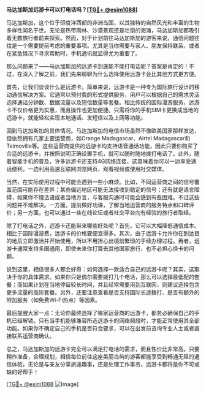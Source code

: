 **马达加斯加远游卡可以打电话吗？[[TG💪+ @esim1088](https://t.me/s/esim1088)]**

马达加斯加，这个位于印度洋西部的非洲岛国，以其独特的自然风光和丰富的生物多样性闻名于世。无论是热带雨林、沙漠景观还是壮丽的海滩，马达加斯加都吸引着无数旅行者前来探索。然而，对于计划前往马达加斯加的游客来说，通信问题往往是一个需要提前考虑的重要事项。尤其是当你需要与家人、朋友保持联系，或者在紧急情况下寻求帮助时，手机通讯就显得尤为重要了。

那么问题来了——马达加斯加的远游卡到底能不能打电话呢？答案是肯定的！不过，在深入了解之前，我们先来聊聊为什么选择使用远游卡会比其他方式更方便。

首先，让我们谈谈什么是远游卡。简单来说，远游卡是一种专为国际旅行设计的移动通信解决方案。它通常以预付费的形式提供服务，用户可以根据自己的需求灵活选择通话分钟数、数据流量以及短信数量等套餐。相比传统的国际漫游服务，远游卡不仅价格更为实惠，而且操作也更加便捷。只需将你的手机SIM卡更换成当地的远游卡，就能轻松实现本地通话、发短信以及上网等功能。

回到马达加斯加的具体情况。马达加斯加的电信市场虽然不像欧美国家那样发达，但依然拥有几家主要运营商，如Orange Madagascar、Airtel Madagascar和Telmoville等。这些运营商提供的远游卡均支持语音通话功能，因此只要你购买了合适的远游卡，并按照说明正确设置手机，就可以随时随地拨打电话了。此外，随着智能手机的普及，许多远游卡还支持4G网络连接，这意味着你可以一边享受通话便利，一边利用高速互联网浏览网页、观看视频或使用社交媒体。

当然，在实际使用过程中可能会遇到一些小麻烦。比如，不同运营商之间的信号覆盖范围可能存在差异；某些偏远地区可能无法接收到稳定的信号；还有就是语言障碍，如果你不懂法语或者当地方言，与客服沟通时可能会感到有些困难。不过这些问题并不难解决。一方面，提前做好功课，了解当地运营商的服务特点和口碑评价；另一方面，也可以通过一些在线论坛或者社交平台向有经验的旅行者取经。

除了打电话之外，远游卡还能带来哪些好处呢？首先，它可以大幅降低通信成本。相比于国际漫游费，远游卡的价格要便宜得多。其次，由于远游卡允许你在到达目的地后立即激活并开始使用，所以不用担心出境前繁琐的手续办理过程。再者，远游卡通常支持多国通用，即使未来你打算去其他国家旅行，也不必担心换卡的问题。

说到这里，相信很多人都会好奇：如何选择一款适合自己的远游卡呢？其实，这取决于你的具体需求。如果你只是偶尔需要拨打几个电话，那么可以选择最低配的套餐；而如果计划在当地停留较长时间，并且经常需要用到互联网，则建议选择包含更多流量的高阶套餐。另外，还要注意查看是否支持国际长途拨打、是否有额外的附加服务（如免费Wi-Fi热点）等因素。

最后提醒大家一点：无论你最终选择了哪家运营商的远游卡，都务必确保自己的手机已经解锁。只有当手机能够兼容所选远游卡的网络频段时，才能正常使用其全部功能。如果你不确定自己的手机是否符合要求，可以在出发前咨询专业人士或者直接联系运营商确认。

总之，马达加斯加的远游卡完全可以满足打电话的需求，而且性价比非常高。只要稍作准备，合理规划，相信每位前往这座美丽岛屿的游客都能享受到畅通无阻的通信体验。无论是与亲友分享旅途趣事，还是处理工作事务，远游卡都将是你不可或缺的好帮手！

[[TG💪+ @esim1088](https://t.me/s/esim1088) ![Image](https://i.postimg.cc/4NQfJmqS/Snipaste-2025-05-13-00-14-12.png)]